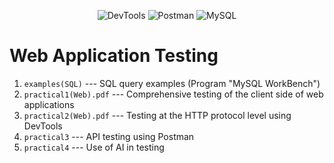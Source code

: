 <p align="center">
  <img alt="DevTools" src="https://img.shields.io/badge/DevTools-2024-a?style=plastic&labelColor=black&color=grey">
  <img alt="Postman" src="https://img.shields.io/badge/Postman-10.24-a?style=plastic&logo=postman&labelColor=black&color=grey">
  <img alt="MySQL" src="https://img.shields.io/badge/MySQL-8.0.36-a?style=plastic&logo=mysql&labelColor=black&color=grey">
</p>

# Web Application Testing

1. ```examples(SQL)``` --- SQL query examples (Program "MySQL WorkBench")
2. ```practical1(Web).pdf``` --- Comprehensive testing of the client side of web applications
3. ```practical2(Web).pdf``` --- Testing at the HTTP protocol level using DevTools
4. ```practical3``` --- API testing using Postman
5. ```practical4``` --- Use of AI in testing
